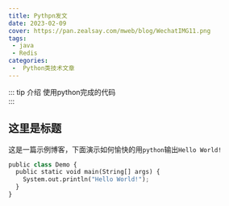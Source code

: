 ```yaml
---
title: Pythpn发文
date: 2023-02-09
cover: https://pan.zealsay.com/mweb/blog/WechatIMG11.png
tags:
 - java
 - Redis
categories:
 -  Python类技术文章
---
```


::: tip 介绍
使用python完成的代码<br>
:::

<!-- more -->


## 这里是标题

这是一篇示例博客，下面演示如何愉快的用`python`输出`Hello World!`


```python
public class Demo {
  public static void main(String[] args) {
    System.out.println("Hello World!");
  }
}	

